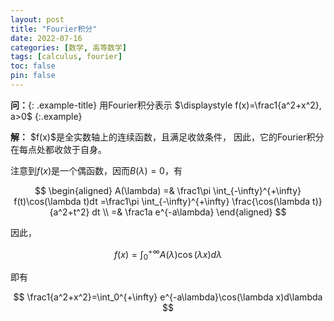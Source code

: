 ```yaml
---
layout: post
title: "Fourier积分"
date: 2022-07-16
categories: [数学, 高等数学]
tags: [calculus, fourier]
toc: false
pin: false
---
```



**问：**{: .example-title}
用Fourier积分表示 $\displaystyle f(x)=\frac1{a^2+x^2}, a>0$
{:.example}

<!-- more -->

<!-- 上面的是摘要分割线 -->

<div class="solution">
<strong class="soln-title">解：</strong>
 $f(x)$是全实数轴上的连续函数，且满足收敛条件，
因此，它的Fourier积分在每点处都收敛于自身。
<br/>

注意到$f(x)$是一个偶函数，因而$B(\lambda)=0$，有

$$
\begin{aligned}
A(\lambda)
=& \frac1\pi \int_{-\infty}^{+\infty} f(t)\cos(\lambda t)dt
=\frac1\pi \int_{-\infty}^{+\infty} \frac{\cos(\lambda t)}{a^2+t^2} dt \\
=& \frac1a e^{-a\lambda}
\end{aligned}
$$

因此，

$$
f(x)=\int_0^{+\infty}A(\lambda)\cos(\lambda x)d\lambda
$$

即有

$$
\frac1{a^2+x^2}=\int_0^{+\infty} e^{-a\lambda}\cos(\lambda x)d\lambda
$$

</div>

